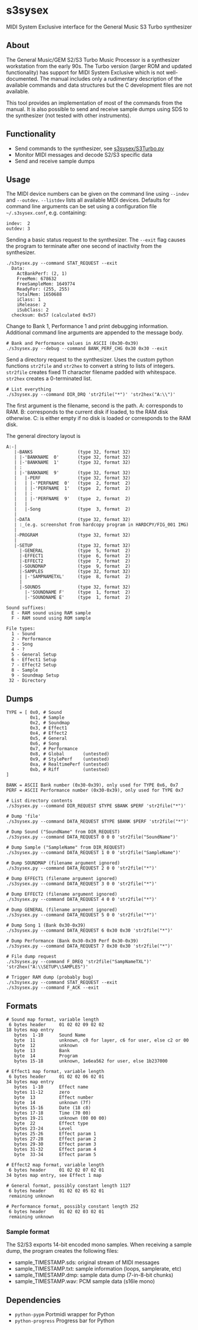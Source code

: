 # s3sysex
MIDI System Exclusive interface for the General Music S3 Turbo synthesizer

## About
The General Music/GEM S2/S3 Turbo Music Processor is a synthesizer workstation from the early 90s.  The Turbo version (larger ROM and updated functionality) has support for MIDI System Exclusive which is not well-documented.  The manual includes only a rudimentary description of the available commands and data structures but the C development files are not available.

This tool provides an implementation of most of the commands from the manual.  It is also possible to send and receive sample dumps using SDS to the synthesizer (not tested with other instruments).

## Functionality
* Send commands to the synthesizer, see [s3sysex/S3Turbo.py](https://github.com/jmechnich/s3sysex/blob/master/s3sysex/S3Turbo.py)
* Monitor MIDI messages and decode S2/S3 specific data
* Send and receive sample dumps

## Usage

The MIDI device numbers can be given on the command line using `--indev` and `--outdev`. `--listdev` lists all available MIDI devices. Defaults for command line arguments can be set using a configuration file `~/.s3sysex.conf`, e.g. containing:
```
indev:  2
outdev: 3
```
Sending a basic status request to the synthesizer. The `--exit` flag causes the program to terminate after one second of inactivity from the synthesizer.
```
./s3sysex.py --command STAT_REQUEST --exit
  Data:
    ActBankPerf: (2, 1)
    FreeMem: 678632
    FreeSampleMem: 1649774
    ReadyFor: (255, 255)
    TotalMem: 1650688
    iClass: 1
    iRelease: 2
    iSubClass: 2
  checksum: 0x57 (calculated 0x57)
```

Change to Bank 1, Performance 1 and print debugging information. Additional command line arguments are appended to the message body.
```
# Bank and Performance values in ASCII (0x30-0x39)
./s3sysex.py --debug --command BANK_PERF_CHG 0x30 0x30 --exit
```

Send a directory request to the synthesizer. Uses the custom python functions `str2file` and `str2hex` to convert a string to lists of integers. `str2file` creates fixed 11 character filename padded with whitespace.  `str2hex` creates a 0-terminated list.

```
# List everything
./s3sysex.py --command DIR_DRQ 'str2file("*")' 'str2hex("A:\\")'
```

The first argument is the filename, second is the path.
A: corresponds to RAM.
B: corresponds to the current disk if loaded, to the RAM disk otherwise.
C: is either empty if no disk is loaded or corresponds to the RAM disk.

The general directory layout is
```
A:-|
   |-BANKS                 (type 32, format 32)
   | |-'BANKNAME  0'       (type 32, format 32)
   | |-'BANKNAME  1'       (type 32, format 32)
   | :
   | |-'BANKNAME  9'       (type 32, format 32)
   |   |-PERF              (type 32, format 32)
   |   | |-'PERFNAME  0'   (type  2, format  2)
   |   | |-'PERFNAME  1'   (type  2, format  2)
   |   | :
   |   | |-'PERFNAME  9'   (type  2, format  2)
   |   |
   |   |-Song              (type  3, format  2)
   |
   |-DATA                  (type 32, format 32)
   | :_(e.g. screenshot from hardcopy program in HARDCPY/FIG_001 IMG)
   |
   |-PROGRAM               (type 32, format 32)
   |
   |-SETUP                 (type 32, format 32)
     |-GENERAL             (type  5, format  2)
     |-EFFECT1             (type  6, format  2)
     |-EFFECT2             (type  7, format  2)
     |-SOUNDMAP            (type  9, format  2)
     |-SAMPLES             (type 32, format 32)
     | |-'SAMPNAMETXL'     (type  8, format  2)
     |
     |-SOUNDS              (type 32, format 32)
       |-'SOUNDNAME F'     (type  1, format  2)
       |-'SOUNDNAME E'     (type  1, format  2)

Sound suffixes:
  E - RAM sound using RAM sample
  F - RAM sound using ROM sample

File types:
  1 - Sound
  2 - Performance
  3 - Song
  4 - ?
  5 - General Setup
  6 - Effect1 Setup
  7 - Effect2 Setup
  8 - Sample
  9 - Soundmap Setup
 32 - Directory
```

## Dumps
```
TYPE = [ 0x0, # Sound
         0x1, # Sample
         0x2, # Soundmap
         0x3, # Effect1
         0x4, # Effect2
         0x5, # General
         0x6, # Song
         0x7, # Performance
         0x8, # Global       (untested)
         0x9, # StylePerf    (untested)
         0xa, # RealtimePerf (untested)
         0xb, # Riff         (untested)
]

BANK = ASCII Bank number (0x30-0x39), only used for TYPE 0x6, 0x7
PERF = ASCII Performance number (0x30-0x39), only used for TYPE 0x7

# List directory contents
./s3sysex.py --command DIR_REQUEST $TYPE $BANK $PERF 'str2file("*")'

# Dump 'file'
./s3sysex.py --command DATA_REQUEST $TYPE $BANK $PERF 'str2file("*")'

# Dump Sound ("SoundName" from DIR_REQUEST)
./s3sysex.py --command DATA_REQUEST 0 0 0 'str2file("SoundName")'

# Dump Sample ("SampleName" from DIR_REQUEST)
./s3sysex.py --command DATA_REQUEST 1 0 0 'str2file("SampleName")'

# Dump SOUNDMAP (filename argument ignored)
./s3sysex.py --command DATA_REQUEST 2 0 0 'str2file("*")'

# Dump EFFECT1 (filename argument ignored)
./s3sysex.py --command DATA_REQUEST 3 0 0 'str2file("*")'

# Dump EFFECT2 (filename argument ignored)
./s3sysex.py --command DATA_REQUEST 4 0 0 'str2file("*")'

# Dump GENERAL (filename argument ignored)
./s3sysex.py --command DATA_REQUEST 5 0 0 'str2file("*")'

# Dump Song 1 (Bank 0x30-0x39)
./s3sysex.py --command DATA_REQUEST 6 0x30 0x30 'str2file("*")'

# Dump Performance (Bank 0x30-0x39 Perf 0x30-0x39)
./s3sysex.py --command DATA_REQUEST 7 0x30 0x30 'str2file("*")'

# File dump request
./s3sysex.py --command F_DREQ 'str2file("SampNameTXL")' 'str2hex("A:\\SETUP\\SAMPLES")'

# Trigger RAM dump (probably bug)
./s3sysex.py --command STAT_REQUEST --exit
./s3sysex.py --command F_ACK --exit
```

## Formats

```
# Sound map format, variable length
 6 bytes header     01 02 02 09 02 02
18 bytes map entry
   bytes  1-10      Sound Name
   byte  11         unknown, c0 for layer, c6 for user, else c2 or 00
   byte  12         unknown
   byte  13         Bank
   byte  14         Program
   bytes 15-18      unknown, 1e6ea562 for user, else 1b237000

# Effect1 map format, variable length
 6 bytes header     01 02 02 06 02 01
34 bytes map entry
   bytes  1-10      Effect name
   bytes 11-12      zero
   byte  13         Effect number
   byte  14         unknown (7f)
   bytes 15-16      Date (18 c8)
   bytes 17-18      Time (70 00)
   bytes 19-21      unknown (00 00 00)
   byte  22         Effect type
   bytes 23-24      Level
   bytes 25-26      Effect param 1
   bytes 27-28      Effect param 2
   bytes 29-30      Effect param 3
   bytes 31-32      Effect param 4
   byte  33-34      Effect param 5

# Effect2 map format, variable length
 6 bytes header     01 02 02 07 02 01
34 bytes map entry, see Effect 1 map

# General format, possibly constant length 1127
 6 bytes header     01 02 02 05 02 01
 remaining unknown

# Performance format, possibly constant length 252
 6 bytes header     01 02 02 03 02 01
 remaining unknown
```

### Sample format
The S2/S3 exports 14-bit encoded mono samples. When receiving a sample dump, the program creates the following files:
* sample_TIMESTAMP.sds: original stream of MIDI messages
* sample_TIMESTAMP.txt: sample information (loops, samplerate, etc)
* sample_TIMESTAMP.dmp: sample data dump (7-in-8-bit chunks)
* sample_TIMESTAMP.wav: PCM sample data (s16le mono)

## Dependencies
* `python-pypm` Portmidi wrapper for Python
* `python-progress` Progress bar for Python
